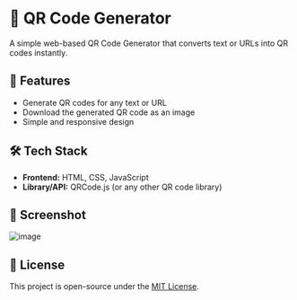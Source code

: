 # 🔳 QR Code Generator  

A simple web-based QR Code Generator that converts text or URLs into QR codes instantly.  

## 🚀 Features  
- Generate QR codes for any text or URL  
- Download the generated QR code as an image  
- Simple and responsive design  

## 🛠 Tech Stack  
- **Frontend:** HTML, CSS, JavaScript  
- **Library/API:** QRCode.js (or any other QR code library)  

## 📸 Screenshot  
![image](https://github.com/user-attachments/assets/a269920b-2724-49ce-a7f4-d4bbda9de655)


## 📝 License  
This project is open-source under the [MIT License](LICENSE).  
